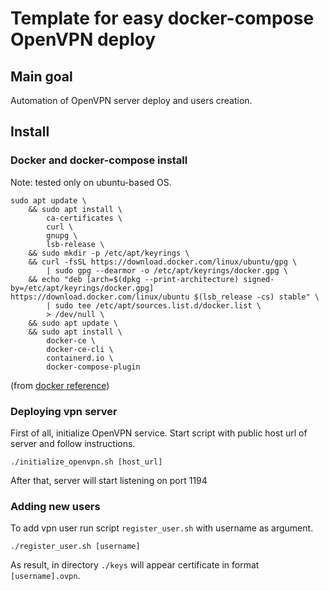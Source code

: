 # Template for easy docker-compose OpenVPN deploy

## Main goal

Automation of OpenVPN server deploy and users creation.

## Install

### Docker and docker-compose install

Note: tested only on ubuntu-based OS.

```shell
sudo apt update \
    && sudo apt install \
        ca-certificates \
        curl \
        gnupg \
        lsb-release \
    && sudo mkdir -p /etc/apt/keyrings \
    && curl -fsSL https://download.docker.com/linux/ubuntu/gpg \
        | sudo gpg --dearmor -o /etc/apt/keyrings/docker.gpg \
    && echo "deb [arch=$(dpkg --print-architecture) signed-by=/etc/apt/keyrings/docker.gpg] https://download.docker.com/linux/ubuntu $(lsb_release -cs) stable" \
        | sudo tee /etc/apt/sources.list.d/docker.list \
        > /dev/null \
    && sudo apt update \
    && sudo apt install \
        docker-ce \
        docker-ce-cli \
        containerd.io \
        docker-compose-plugin
```

(from [docker reference](https://docs.docker.com/engine/install/ubuntu/))

### Deploying vpn server

First of all, initialize OpenVPN service. 
Start script with public host url of server and follow instructions.

```shell
./initialize_openvpn.sh [host_url]
```

After that, server will start listening on port 1194

### Adding new users

To add vpn user run script `register_user.sh` with username as argument.

```shell
./register_user.sh [username]
```

As result, in directory `./keys` will appear certificate in format `[username].ovpn`.

